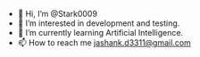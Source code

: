 - 👋 Hi, I’m @Stark0009
- 👀 I’m interested in development and testing.
- 🌱 I’m currently learning Artificial Intelligence.
- 📫 How to reach me jashank.d3311@gmail.com

<!---
Stark0009/Stark0009 is a ✨ special ✨ repository because its `README.md` (this file) appears on your GitHub profile.
You can click the Preview link to take a look at your changes.
--->
